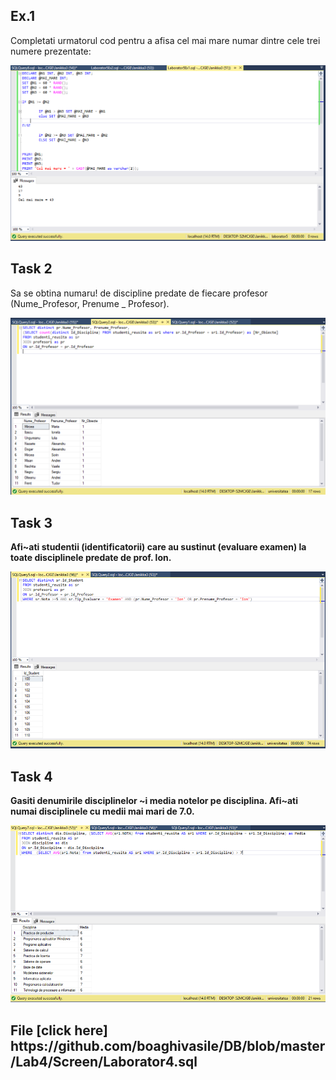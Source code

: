 
<p><b><h2> Ex.1 </h2></b></p>

<p> Completati urmatorul cod pentru a afisa cel mai mare numar dintre cele trei numere prezentate:  </p>
<img src="https://github.com/boaghivasile/DB/blob/master/Lab5/Ex1/Laborator5Ex1.png"  />

<p><b><h2> Task 2 </h2></b></p> 

<p> Sa se obtina numaru! de discipline predate de fiecare profesor (Nume_Profesor, Prenume _ Profesor). </p>
<img src="https://github.com/boaghivasile/DB/blob/master/Lab4/Screen/Laborator4.png" />

<p><b><h2> Task 3 </h2></b></p> 

<p><b> Afi~ati studentii (identificatorii) care au sustinut (evaluare examen) la toate disciplinele predate de
prof. lon. </b></p> 
<img src="https://github.com/boaghivasile/DB/blob/master/Lab4/Screen/Laborato4(a).png" />
  
<p><b><h2> Task 4 </h2></b></p> 

<p><b> Gasiti denumirile disciplinelor ~i media notelor pe disciplina. Afi~ati numai disciplinele cu medii
mai mari de 7.0.  </b></p> 
<img src="https://github.com/boaghivasile/DB/blob/master/Lab4/Screen/Laborator4(b).png" />


<p><b><h2> File [click here] https://github.com/boaghivasile/DB/blob/master/Lab4/Screen/Laborator4.sql </h2></b></p> 

